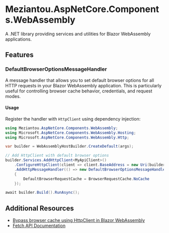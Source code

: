# Meziantou.AspNetCore.Components.WebAssembly

A .NET library providing services and utilities for Blazor WebAssembly applications.

## Features

### DefaultBrowserOptionsMessageHandler

A message handler that allows you to set default browser options for all HTTP requests in your Blazor WebAssembly application. This is particularly useful for controlling browser cache behavior, credentials, and request modes.

#### Usage

Register the handler with `HttpClient` using dependency injection:

```csharp
using Meziantou.AspNetCore.Components.WebAssembly;
using Microsoft.AspNetCore.Components.WebAssembly.Hosting;
using Microsoft.AspNetCore.Components.WebAssembly.Http;

var builder = WebAssemblyHostBuilder.CreateDefault(args);

// Add HttpClient with default browser options
builder.Services.AddHttpClient<MyApiClient>()
    .ConfigureHttpClient(client => client.BaseAddress = new Uri(builder.HostEnvironment.BaseAddress))
    .AddHttpMessageHandler(() => new DefaultBrowserOptionsMessageHandler()
    {
        DefaultBrowserRequestCache = BrowserRequestCache.NoCache
    });

await builder.Build().RunAsync();
```

## Additional Resources

- [Bypass browser cache using HttpClient in Blazor WebAssembly](https://www.meziantou.net/bypass-browser-cache-using-httpclient-in-blazor-webassembly.htm)
- [Fetch API Documentation](https://developer.mozilla.org/en-US/docs/Web/API/Fetch_API)
